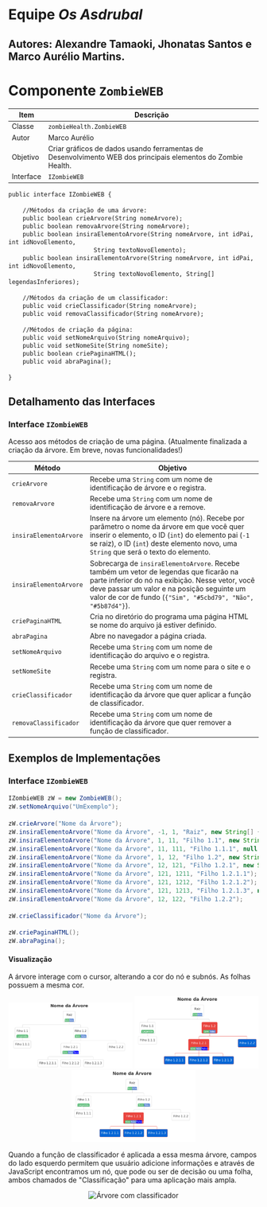 # Equipe *Os Asdrubal*

Autores: Alexandre Tamaoki, Jhonatas Santos e Marco Aurélio Martins.
----
# Componente `ZombieWEB`

Item | Descrição
----- | -----
Classe | `zombieHealth.ZombieWEB`
Autor | Marco Aurélio
Objetivo | Criar gráficos de dados usando ferramentas de Desenvolvimento WEB dos principais elementos do Zombie Health.
Interface | `IZombieWEB`

~~~
public interface IZombieWEB {

	//Métodos da criação de uma árvore:
	public boolean crieArvore(String nomeArvore);
	public boolean removaArvore(String nomeArvore);
	public boolean insiraElementoArvore(String nomeArvore, int idPai, int idNovoElemento, 
					    String textoNovoElemento);
	public boolean insiraElementoArvore(String nomeArvore, int idPai, int idNovoElemento, 
					    String textoNovoElemento, String[] legendasInferiores);
	
	//Métodos da criação de um classificador:
	public void crieClassificador(String nomeArvore);
	public void removaClassificador(String nomeArvore);
	
	//Métodos de criação da página:
	public void setNomeArquivo(String nomeArquivo);
	public void setNomeSite(String nomeSite);
	public boolean criePaginaHTML();
	public void abraPagina();
	
}
~~~

## Detalhamento das Interfaces

### Interface `IZombieWEB`
Acesso aos métodos de criação de uma página.
(Atualmente finalizada a criação da árvore. Em breve, novas funcionalidades!)

Método | Objetivo
-------| --------
`crieArvore` | Recebe uma `String` com um nome de identificação de árvore e o registra.
`removaArvore` | Recebe uma `String` com um nome de identificação de árvore e a remove.
`insiraElementoArvore` | Insere na árvore um elemento (nó). Recebe por parâmetro o nome da árvore em que você quer inserir o elemento, o ID (`int`) do elemento pai (`-1` se raiz), o ID (`int`) deste elemento novo, uma `String` que será o texto do elemento.
`insiraElementoArvore` | Sobrecarga de `insiraElementoArvore`. Recebe também um vetor de legendas que ficarão na parte inferior do nó na exibição. Nesse vetor, você deve passar um valor e na posição seguinte um valor de cor de fundo (`{"Sim", "#5cbd79", "Não", "#5b87d4"}`).
`criePaginaHTML` | Cria no diretório do programa uma página HTML se nome do arquivo já estiver definido.
`abraPagina` | Abre no navegador a página criada.
`setNomeArquivo` | Recebe uma `String` com um nome de identificação do arquivo e o registra.
`setNomeSite` | Recebe uma `String` com um nome para o site e o registra.
`crieClassificador` | Recebe uma `String` com um nome de identificação da árvore que quer aplicar a função de classificador.
`removaClassificador` | Recebe uma `String` com um nome de identificação da árvore que quer remover a função de classificador.

## Exemplos de Implementações

### Interface `IZombieWEB`
~~~java
IZombieWEB zW = new ZombieWEB();
zW.setNomeArquivo("UmExemplo");

zW.crieArvore("Nome da Árvore");
zW.insiraElementoArvore("Nome da Árvore", -1, 1, "Raiz", new String[] {"Sim", "#5cbd79", "Não", "#5b87d4"} );
zW.insiraElementoArvore("Nome da Árvore", 1, 11, "Filho 1.1", new String[] {"Legenda", "#5cbd79"});
zW.insiraElementoArvore("Nome da Árvore", 11, 111, "Filho 1.1.1", null );
zW.insiraElementoArvore("Nome da Árvore", 1, 12, "Filho 1.2", new String[] {"Sim", "#5cbd79", "Não", "#5b87d4"});
zW.insiraElementoArvore("Nome da Árvore", 12, 121, "Filho 1.2.1", new String[] {"Sim", "#5cbd79", "Não", "#5b87d4", "Talvez", "blue"});
zW.insiraElementoArvore("Nome da Árvore", 121, 1211, "Filho 1.2.1.1");
zW.insiraElementoArvore("Nome da Árvore", 121, 1212, "Filho 1.2.1.2");
zW.insiraElementoArvore("Nome da Árvore", 121, 1213, "Filho 1.2.1.3", null );
zW.insiraElementoArvore("Nome da Árvore", 12, 122, "Filho 1.2.2");

zW.crieClassificador("Nome da Árvore");

zW.criePaginaHTML();
zW.abraPagina();
~~~
#### Visualização
A árvore interage com o cursor, alterando a cor do nó e subnós. As folhas possuem a mesma cor.
<p align="center">
  <img src="Arquivos/arvore3.png?raw=true" width="250" title="Cursor fora da árvore">
  <img src="Arquivos/arvore2.png?raw=true" width="250" title="Árvore interagindo com o cursor">
  <img src="Arquivos/arvore1.png?raw=true" width="250" title="Árvore interagindo com o cursor">
</p>
Quando a função de classificador é aplicada a essa mesma árvore, campos do lado esquerdo permitem que usuário adicione informações e através de JavaScript encontramos um nó, que pode ou ser de decisão ou uma folha, ambos chamados de "Classificação" para uma aplicação mais ampla.
<p align="center">
  <img src="Arquivos/classificador.png?raw=true" width="500" title="Árvore com classificador">
</p>
